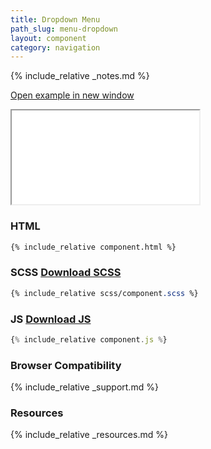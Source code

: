 ```yaml
---
title: Dropdown Menu
path_slug: menu-dropdown
layout: component
category: navigation
---
```


{% include_relative _notes.md %}

<a href="{{ site.baseurl }}/component/{{ page.path_slug }}/example.html" target="_blank" class="example-link">Open example in new window</a>
<iframe src="{{ site.baseurl}}/component/{{ page.path_slug }}/example.html"></iframe>

<h3>HTML</h3>

```html
{% include_relative component.html %}
```
<h3>SCSS <a href="scss/component.scss" target="_blank">Download SCSS</a></h3>

```scss
{% include_relative scss/component.scss %}
```

<h3>JS <a href="component.js" target="_blank">Download JS</a></h3>

```javascript
{% include_relative component.js %}
```

<h3>Browser Compatibility</h3>

{% include_relative _support.md %}

<h3>Resources</h3>

{% include_relative _resources.md %}
